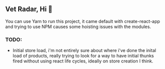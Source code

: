 ## Vet Radar, Hi :wave:

You can use Yarn to run this project, it came default with create-react-app and trying to use NPM causes some hoisting issues with the modules.



### TODO: 

- Initial store load, i'm not entirely sure about where i've done the inital load of products, really trying to look for a way to have initial thunks fired without using react life cycles, ideally on store creation I think.
